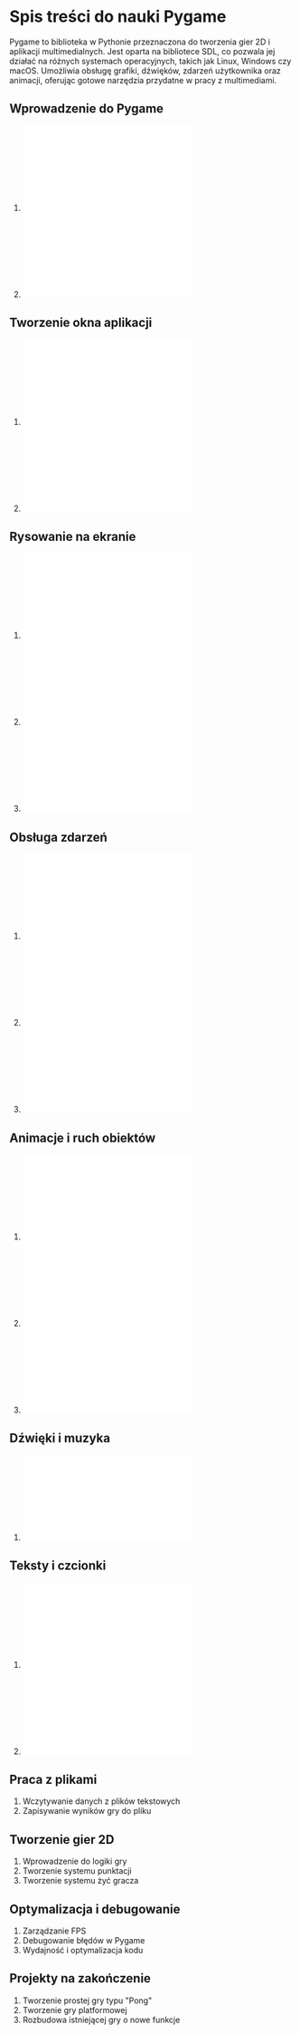 # Spis treści do nauki Pygame

Pygame to biblioteka w Pythonie przeznaczona do tworzenia gier 2D i aplikacji multimedialnych. Jest oparta na bibliotece SDL, co pozwala jej działać na różnych systemach operacyjnych, takich jak Linux, Windows czy macOS. Umożliwia obsługę grafiki, dźwięków, zdarzeń użytkownika oraz animacji, oferując gotowe narzędzia przydatne w pracy z multimediami.


## Wprowadzenie do Pygame
1. ![Instalacja Pygame na Debianie](instalacja.md)
2. ![Struktura podstawowego programu w Pygame](struktura.md)

## Tworzenie okna aplikacji
1. ![Inicjalizacja Pygame i tworzenie okna](inicjalizacja_okna.md)
2. ![Obsługa pętli gry](petla_gry.md)

## Rysowanie na ekranie
1. ![Kolory w Pygame](kolory.md)
2. ![Rysowanie prostokątów, okręgów i linii](rysowanie_figur.md)
3. ![Wczytywanie i wyświetlanie obrazów](wczytywanie_obrazow.md)

## Obsługa zdarzeń
1. ![Wprowadzenie do systemu zdarzeń w Pygame](zdarzenia.md)
2. ![Obsługa klawiatury](zdarzenia_klawiatury.md)
3. ![Obsługa myszy](zdarzenia_myszy.md)

## Animacje i ruch obiektów
1. ![Aktualizacja pozycji obiektów w pętli gry](pozycja_obiektow.md)
2. ![Prędkość i kierunek ruchu](predkosc_kierunek.md)
3. ![Prosta kolizja między obiektami](kolizje.md)

## Dźwięki i muzyka
1. ![Wczytywanie i odtwarzanie dźwięków](odtwarzanie_dzwieku.md)

## Teksty i czcionki
1. ![Wczytanie czcionki i wyświetlanie tekstu na ekranie](czcionka_tekst.md)
2. ![Formatowanie tekstu](formatowanie_tekstu.md)

## Praca z plikami
1. Wczytywanie danych z plików tekstowych
2. Zapisywanie wyników gry do pliku

## Tworzenie gier 2D
1. Wprowadzenie do logiki gry
2. Tworzenie systemu punktacji
3. Tworzenie systemu żyć gracza

## Optymalizacja i debugowanie
1. Zarządzanie FPS
2. Debugowanie błędów w Pygame
3. Wydajność i optymalizacja kodu

## Projekty na zakończenie
1. Tworzenie prostej gry typu "Pong"
2. Tworzenie gry platformowej
3. Rozbudowa istniejącej gry o nowe funkcje


